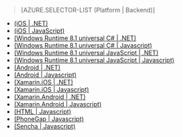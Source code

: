 > [AZURE.SELECTOR-LIST (Platform | Backend)]
- [(iOS | .NET)](../articles/mobile-services-dotnet-backend-ios-get-started.md)
- [(iOS | JavaScript)](../articles/mobile-services-ios-get-started.md)
- [(Windows Runtime 8.1 universal C# | .NET)](../articles/mobile-services-dotnet-backend-windows-store-dotnet-get-started.md)
- [(Windows Runtime 8.1 universal C# | Javascript)](../articles/mobile-services-javascript-backend-windows-store-dotnet-get-started.md)
- [(Windows Runtime 8.1 universal JavaScript | .NET)](../articles/mobile-services-dotnet-backend-windows-store-javascript-get-started.md)
- [(Windows Runtime 8.1 universal JavaScript | Javascript)](../articles/mobile-services-javascript-backend-windows-store-javascript-get-started.md)
- [(Android | .NET)](../articles/mobile-services-dotnet-backend-android-get-started.md)
- [(Android | Javascript)](../articles/mobile-services-android-get-started.md)
- [(Xamarin.iOS | .NET)](../articles/mobile-services-dotnet-backend-xamarin-ios-get-started.md)
- [(Xamarin.iOS | Javascript)](../articles/partner-xamarin-mobile-services-ios-get-started.md)
- [(Xamarin.Android | .NET)](../articles/mobile-services-dotnet-backend-xamarin-android-get-started.md)
- [(Xamarin.Android | Javascript)](../articles/partner-xamarin-mobile-services-android-get-started.md)
- [(HTML | Javascript)](../articles/mobile-services-html-get-started.md)
- [(PhoneGap | Javascript)](../articles/mobile-services-javascript-backend-phonegap-get-started.md)
- [(Sencha | Javascript)](../articles/partner-sencha-mobile-services-get-started.md)

<!------HONumber=July15_HO4-->